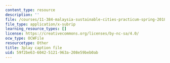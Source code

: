 ```yaml
---
content_type: resource
description: ''
file: /courses/11-384-malaysia-sustainable-cities-practicum-spring-2018/59f2be6360425121963a208e59beb0ab_hP9FIMolHEA.vtt
file_type: application/x-subrip
learning_resource_types: []
license: https://creativecommons.org/licenses/by-nc-sa/4.0/
ocw_type: OCWFile
resourcetype: Other
title: 3play caption file
uid: 59f2be63-6042-5121-963a-208e59beb0ab
---
```

